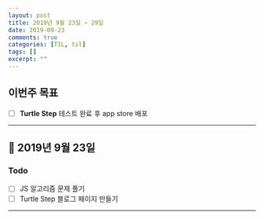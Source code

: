 ```yaml
---
layout: post
title: 2019년 9월 23일 ~ 29일
date: 2019-09-23
comments: true
categories: [TIL, til]
tags: []
excerpt: ""
---
```


## 이번주 목표

- [ ] **Turtle Step** 테스트 완료 후 app store 배포

---

## 📅 2019년 9월 23일

### Todo

- [ ] JS 알고리즘 문제 풀기
- [ ] Turtle Step 블로그 페이지 만들기

---
